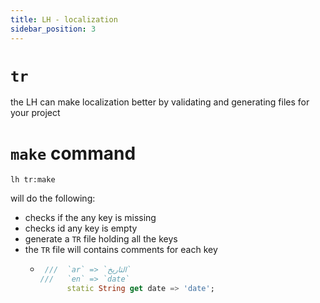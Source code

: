 ```yaml
---
title: LH - localization
sidebar_position: 3
---
```


# **`tr`**

the LH can make localization better by validating and generating files for your project

# **`make`** command

```
lh tr:make
```

will do the following:

- checks if the any key is missing
- checks id any key is empty
- generate a `TR` file holding all the keys
- the `TR` file will contains comments for each key
  - ```dart
     ///  `ar` => `التاريخ`
    ///   `en` => `date`
          static String get date => 'date';
    ```
